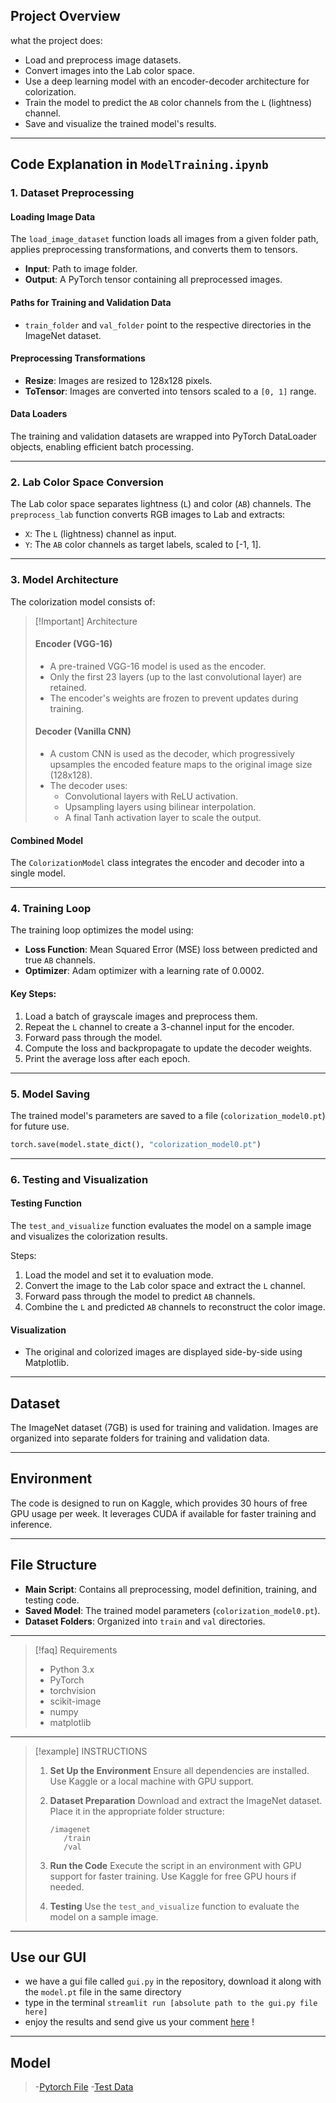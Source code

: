 ## Project Overview
what the project does:
- Load and preprocess image datasets.
- Convert images into the Lab color space.
- Use a deep learning model with an encoder-decoder architecture for colorization.
- Train the model to predict the `AB` color channels from the `L` (lightness) channel.
- Save and visualize the trained model's results.


---

## Code Explanation in `ModelTraining.ipynb`

### 1. **Dataset Preprocessing**

#### Loading Image Data
The `load_image_dataset` function loads all images from a given folder path, applies preprocessing transformations, and converts them to tensors.
- **Input**: Path to image folder.
- **Output**: A PyTorch tensor containing all preprocessed images.

#### Paths for Training and Validation Data
- `train_folder` and `val_folder` point to the respective directories in the ImageNet dataset.

#### Preprocessing Transformations
- **Resize**: Images are resized to 128x128 pixels.
- **ToTensor**: Images are converted into tensors scaled to a `[0, 1]` range.

#### Data Loaders
The training and validation datasets are wrapped into PyTorch DataLoader objects, enabling efficient batch processing.

---

### 2. **Lab Color Space Conversion**

The Lab color space separates lightness (`L`) and color (`AB`) channels. The `preprocess_lab` function converts RGB images to Lab and extracts:
- `X`: The `L` (lightness) channel as input.
- `Y`: The `AB` color channels as target labels, scaled to [-1, 1].

---

### 3. **Model Architecture**

The colorization model consists of:

> [!Important] Architecture
> #### Encoder (VGG-16)
> - A pre-trained VGG-16 model is used as the encoder.
> - Only the first 23 layers (up to the last convolutional layer) are retained.
> - The encoder's weights are frozen to prevent updates during training.
> 
> #### Decoder (Vanilla CNN)
> - A custom CNN is used as the decoder, which progressively upsamples the encoded feature maps to the original image size (128x128).
> - The decoder uses:
>   - Convolutional layers with ReLU activation.
>   - Upsampling layers using bilinear interpolation.
>   - A final Tanh activation layer to scale the output.
> 
#### Combined Model
The `ColorizationModel` class integrates the encoder and decoder into a single model.

---

### 4. **Training Loop**

The training loop optimizes the model using:
- **Loss Function**: Mean Squared Error (MSE) loss between predicted and true `AB` channels.
- **Optimizer**: Adam optimizer with a learning rate of 0.0002.

#### Key Steps:
1. Load a batch of grayscale images and preprocess them.
2. Repeat the `L` channel to create a 3-channel input for the encoder.
3. Forward pass through the model.
4. Compute the loss and backpropagate to update the decoder weights.
5. Print the average loss after each epoch.

---

### 5. **Model Saving**

The trained model's parameters are saved to a file (`colorization_model0.pt`) for future use.
```python
torch.save(model.state_dict(), "colorization_model0.pt")
```

---

### 6. **Testing and Visualization**

#### Testing Function
The `test_and_visualize` function evaluates the model on a sample image and visualizes the colorization results.

Steps:
1. Load the model and set it to evaluation mode.
2. Convert the image to the Lab color space and extract the `L` channel.
3. Forward pass through the model to predict `AB` channels.
4. Combine the `L` and predicted `AB` channels to reconstruct the color image.

#### Visualization
- The original and colorized images are displayed side-by-side using Matplotlib.

---

## Dataset
The ImageNet dataset (7GB) is used for training and validation. Images are organized into separate folders for training and validation data.

---

## Environment
The code is designed to run on Kaggle, which provides 30 hours of free GPU usage per week. It leverages CUDA if available for faster training and inference.

---

## File Structure
- **Main Script**: Contains all preprocessing, model definition, training, and testing code.
- **Saved Model**: The trained model parameters (`colorization_model0.pt`).
- **Dataset Folders**: Organized into `train` and `val` directories.

---

> [!faq] Requirements
> 
> - Python 3.x
> - PyTorch
> - torchvision
> - scikit-image
> - numpy
> - matplotlib

---

> [!example] INSTRUCTIONS
> 
> 
> 1. **Set Up the Environment**
>    Ensure all dependencies are installed. Use Kaggle or a local machine with GPU support.
> 
> 2. **Dataset Preparation**
>    Download and extract the ImageNet dataset. Place it in the appropriate folder structure:
>    ```
>    /imagenet
>       /train
>       /val
>    ```
> 
> 3. **Run the Code**
>    Execute the script in an environment with GPU support for faster training. Use Kaggle for free GPU hours if needed.
> 
> 4. **Testing**
>    Use the `test_and_visualize` function to evaluate the model on a sample image.
> 

---


 ## Use our GUI
 - we have a gui file called `gui.py` in the repository, download it along with the `model.pt` file in the same directory
 - type in the terminal `streamlit run [absolute path to the gui.py file here]`
 - enjoy the results and send give us your comment [here](https://grayimgcolorizer.streamlit.app/) !

---

## Model 
> -[Pytorch File](https://drive.google.com/file/d/165qiDl-OMgpDFZn9u6DY69eEaMv_JthT/view?usp=sharing)
> -[Test Data](https://drive.google.com/drive/folders/1DwsO-znt3v0sJjwmjKoSAb61wr9ou_rB?usp=drive_link)
